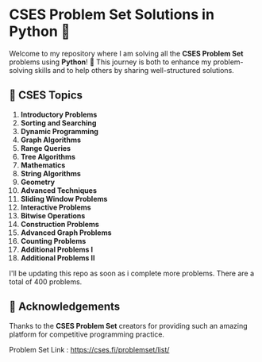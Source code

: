 # CSES Problem Set Solutions in Python 🐍

Welcome to my repository where I am solving all the **CSES Problem Set** problems using **Python**! 🚀 This journey is both to enhance my problem-solving skills and to help others by sharing well-structured solutions.

## 📑 CSES Topics

1. **Introductory Problems**
2. **Sorting and Searching**
3. **Dynamic Programming**
4. **Graph Algorithms**
5. **Range Queries**
6. **Tree Algorithms**
7. **Mathematics**
8. **String Algorithms**
9. **Geometry**
10. **Advanced Techniques**
11. **Sliding Window Problems**
12. **Interactive Problems**
13. **Bitwise Operations**
14. **Construction Problems**
15. **Advanced Graph Problems**
16. **Counting Problems**
17. **Additional Problems I**
18. **Additional Problems II**

I'll be updating this repo as soon as i complete more problems. There are a total of 400 problems.

## 🏅 Acknowledgements

Thanks to the **CSES Problem Set** creators for providing such an amazing platform for competitive programming practice.

Problem Set Link : https://cses.fi/problemset/list/

